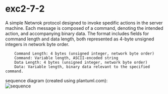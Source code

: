 # exc2-7-2  
A simple Netwrok protocol designed to invoke spedific actions in the server machine. Each message is composed of a command, denoting the intended action, and accompanying binary data. The format includes fields for command length and data length, both represented as 4-byte unsigned integers in network byte order.  

        Command Length: 4 bytes (unsigned integer, network byte order)  
        Command: Variable length, ASCII-encoded string  
        Data Length: 4 bytes (unsigned integer, network byte order)  
        Data: Variable length, binary data relevant to the specified command.  

sequence diagram (created using plantuml.com):   
![sequence](https://github.com/EniacARC/exc2-7-2/assets/94797541/9c0cdc9e-ebea-4e33-a215-cdf3ab5dbdb8)

